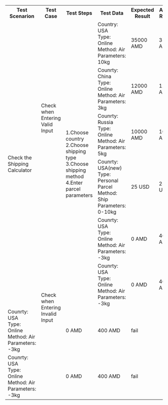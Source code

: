 <table>
    <tr>
        <th>Test Scenarion</th>
        <th>Test Case</th>
        <th>Test Steps</th>
        <th>Test Data</th>
        <th>Expected Result</th>
        <th>Actual Result</th>
        <th>Status</th>
    </tr>
    <tr>
        <td width="120" rowspan="6">Check the Shipping Calculator</td>
        <td width="150" rowspan="4">Check when Entering Valid Input</td>
        <td width="250" rowspan="6"> 1.Choose country<br> 2.Choose shipping type<br> 3.Choose shipping method <br> 4.Enter parcel parameters</td>
        <td width="150" >Country: USA <br> Type: Online <br> Method: Air <br> Parameters: 10kg</td>
        <td>35000 AMD</td>
        <td>35000 AMD</td>
        <td>pass</td>
    </tr>
    <tr>
        <td>Counrty: China <br> Type: Online <br> Method: Air <br> Parameters: 3kg</td>
        <td>12000 AMD</td>
        <td>12000 AMD</td>
        <td>pass</td>
    </tr>
    <tr>
        <td>Counrty: Russia <br> Type: Online <br> Method: Air <br> Parameters: 5kg</td>
        <td>10000 AMD</td>
        <td>10000 AMD</td>
        <td>pass</td>  
    </tr>
    <tr>
        <td>Counrty: USA(new) <br> Type: Personal Parcel <br> Method: Ship <br> Parameters: 0-10kg</td>
        <td>25 USD</td>
        <td>25 USD</td>
        <td>pass</td>  
    </tr>
    <tr>
        <td rowspan="4">Check when Entering Invalid Input </td>
        <td>Counrty: USA <br> Type: Online <br> Method: Air <br> Parameters: -3kg</td>
        <td>0 AMD</td>
        <td>400 AMD</td>
        <td>fail</td> 
    </tr>
    <tr>
        <td>Counrty: USA <br> Type: Online <br> Method: Air <br> Parameters: -3kg</td>
        <td>0 AMD</td>
        <td>400 AMD</td>
        <td>fail</td> 
    </tr>
    <tr>
        <td>Counrty: USA <br> Type: Online <br> Method: Air <br> Parameters: -3kg</td>
        <td>0 AMD</td>
        <td>400 AMD</td>
        <td>fail</td> 
    </tr>
    <tr>
        <td>Counrty: USA <br> Type: Online <br> Method: Air <br> Parameters: -3kg</td>
        <td>0 AMD</td>
        <td>400 AMD</td>
        <td>fail</td> 
    </tr>
    
</table>
